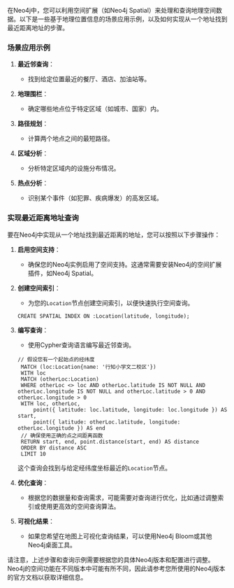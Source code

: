 在Neo4j中，您可以利用空间扩展（如Neo4j Spatial）来处理和查询地理空间数据。以下是一些基于地理位置信息的场景应用示例，以及如何实现从一个地址找到最近距离地址的步骤。

### 场景应用示例

1. **最近邻查询**：
   - 找到给定位置最近的餐厅、酒店、加油站等。

2. **地理围栏**：
   - 确定哪些地点位于特定区域（如城市、国家）内。

3. **路径规划**：
   - 计算两个地点之间的最短路径。

4. **区域分析**：
   - 分析特定区域内的设施分布情况。

5. **热点分析**：
   - 识别某个事件（如犯罪、疾病爆发）的高发区域。

### 实现最近距离地址查询

要在Neo4j中实现从一个地址找到最近距离的地址，您可以按照以下步骤操作：

1. **启用空间支持**：
   - 确保您的Neo4j实例启用了空间支持。这通常需要安装Neo4j的空间扩展插件，如Neo4j Spatial。

2. **创建空间索引**：
   - 为您的`Location`节点创建空间索引，以便快速执行空间查询。
   ```cypher
   CREATE SPATIAL INDEX ON :Location(latitude, longitude);
   ```

3. **编写查询**：
   - 使用Cypher查询语言编写最近邻查询。
   ```shell
   // 假设您有一个起始点的经纬度
    MATCH (loc:Location{name: '行知小学文二校区'})
    WITH loc
    MATCH (otherLoc:Location)
    WHERE otherLoc <> loc AND otherLoc.latitude IS NOT NULL AND otherLoc.longitude IS NOT NULL and otherLoc.latitude > 0 AND otherLoc.longitude > 0
    WITH loc, otherLoc, 
        point({ latitude: loc.latitude, longitude: loc.longitude }) AS start,
        point({ latitude: otherLoc.latitude, longitude: otherLoc.longitude }) AS end
    // 确保使用正确的点之间距离函数
    RETURN start, end, point.distance(start, end) AS distance
    ORDER BY distance ASC
    LIMIT 10
   ```

   这个查询会找到与给定经纬度坐标最近的`Location`节点。

4. **优化查询**：
   - 根据您的数据量和查询需求，可能需要对查询进行优化，比如通过调整索引或使用更高效的空间查询算法。

5. **可视化结果**：
   - 如果您希望在地图上可视化查询结果，可以使用Neo4j Bloom或其他Neo4j桌面工具。

请注意，上述步骤和查询示例需要根据您的具体Neo4j版本和配置进行调整。Neo4j的空间功能在不同版本中可能有所不同，因此请参考您所使用的Neo4j版本的官方文档以获取详细信息。

